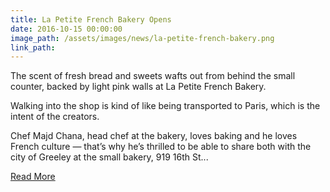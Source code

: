 ```yaml
---
title: La Petite French Bakery Opens
date: 2016-10-15 00:00:00
image_path: /assets/images/news/la-petite-french-bakery.png
link_path:
---
```



The scent of fresh bread and sweets wafts out from behind the small counter, backed by light pink walls at La Petite French Bakery.

Walking into the shop is kind of like being transported to Paris, which is the intent of the creators.

Chef Majd Chana, head chef at the bakery, loves baking and he loves French culture — that’s why he’s thrilled to be able to share both with the city of Greeley at the small bakery, 919 16th St...

[Read More](http://www.greeleytribune.com/news/business/la-petite-french-bakery-opens-on-16th-street/)